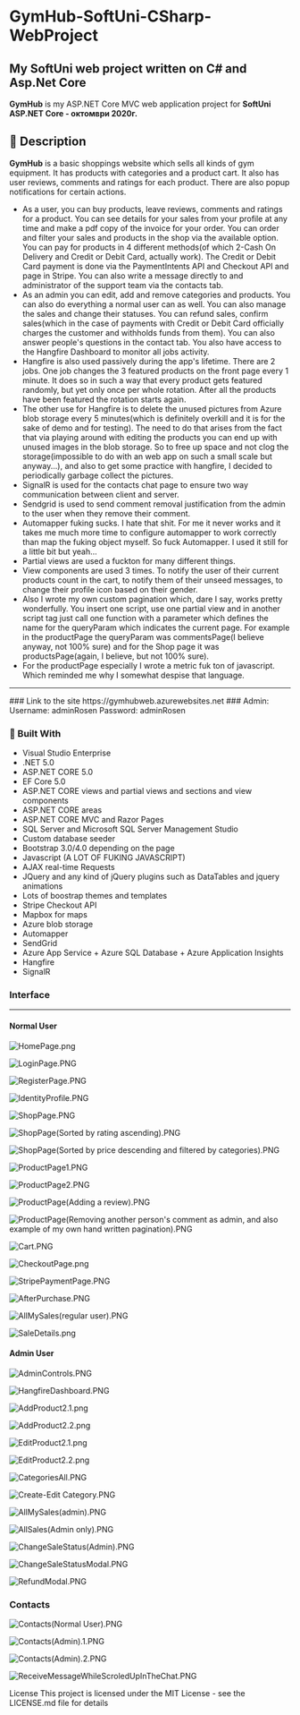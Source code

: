 # GymHub-SoftUni-CSharp-WebProject
## My SoftUni web project written on C# and Asp.Net Core 
**GymHub** is my ASP.NET Core MVC web application project for **SoftUni ASP.NET Core - октомври 2020г.**

## :pencil: Description
**GymHub** is a basic shoppings website which sells all kinds of gym equipment. It has products with categories and a product cart.
            It also has user reviews, comments and ratings for each product. There are also popup notifications for certain actions.
- As a user, you can buy products, leave reviews, comments and ratings for a product. You can see details for your sales from your profile at any time and make a pdf copy of the invoice for your order. You can order and filter your sales and products in the shop via the available option. You can pay for products in 4 different methods(of which 2-Cash On Delivery and Credit or Debit Card, actually work). The Credit or Debit Card payment is done via the PaymentIntents API and Checkout API and page in Stripe. You can also write a message directly to and administrator of the support team via the contacts tab.  
- As an admin you can edit, add and remove categories and products. You can also do everything a normal user can as well. You can also manage the sales and change their statuses. You can refund sales, confirm sales(which in the case of payments with Credit or Debit Card officially charges the customer and withholds funds from them). You can also answer people's questions in the contact tab. You also have access to the Hangfire Dashboard to monitor all jobs activity.
- Hangfire is also used passively during the app's lifetime. There are 2 jobs. One job changes the 3 featured products on the front page every 1 minute. It does so in such a way that every product gets featured randomly, but yet only once per whole rotation. After all the products have been featured the rotation starts again.
- The other use for Hangfire is to delete the unused pictures from Azure blob storage every 5 minutes(which is definitely overkill and it is for the sake of demo and for testing). The need to do that arises from the fact that via playing around with editing the products you can end up with unused images in the blob storage. So to free up space and not clog the storage(impossible to do with an web app on such a small scale but anyway...), and also to get some practice with hangfire, I decided to periodically garbage collect the pictures.
- SignalR is used for the contacts chat page to ensure two way communication between client and server.
- Sendgrid is used to send comment removal justification from the admin to the user when they remove their comment.
- Automapper fuking sucks. I hate that shit. For me it never works and it takes me much more time to configure automapper to work correctly than map the fuking object myself. So fuck Automapper. I used it still for a little bit but yeah...
- Partial views are used a fuckton for many different things.
- View components are used 3 times. To notify the user of their current products count in the cart, to notify them of their unseed messages, to change their profile icon based on their gender.
- Also I wrote my own custom pagination which, dare I say, works pretty wonderfully. You insert one script, use one partial view and in another script tag just call one function with a parameter which defines the name for the queryParam which indicates the current page. For example in the productPage the queryParam was commentsPage(I believe anyway, not 100% sure) and for the Shop page it was productsPage(again, I believe, but not 100% sure).
- For the productPage especially I wrote a metric fuk ton of javascript. Which reminded me why I somewhat despise that language.
<hr/>
### Link to the site 
https://gymhubweb.azurewebsites.net
### Admin: 
Username: adminRosen
Password: adminRosen


### :hammer: Built With

- Visual Studio Enterprise
- .NET 5.0           
- ASP.NET CORE 5.0
- EF Core 5.0
- ASP.NET CORE views and partial views and sections and view components
- ASP.NET CORE areas
- ASP.NET CORE MVC and Razor Pages
- SQL Server and Microsoft SQL Server Management Studio
- Custom database seeder 
- Bootstrap 3.0/4.0 depending on the page
- Javascript (A LOT OF FUKING JAVASCRIPT)
- AJAX real-time Requests
- JQuery and any kind of jQuery plugins such as DataTables and jquery animations
- Lots of boostrap themes and templates
- Stripe Checkout API
- Mapbox for maps
- Azure blob storage
- Automapper 
- SendGrid
- Azure App Service + Azure SQL Database + Azure Application Insights
- Hangfire
- SignalR

<h3>Interface</h3>
<hr/>

#### Normal User
![HomePage.png](https://github.com/rosenkolev1/GymHub-SoftUni-CSharp-WebProject/blob/main/GymHubUserInterface/HomePage.png)

![LoginPage.PNG](https://github.com/rosenkolev1/GymHub-SoftUni-CSharp-WebProject/blob/main/GymHubUserInterface/LoginPage.PNG)

![RegisterPage.PNG](https://github.com/rosenkolev1/GymHub-SoftUni-CSharp-WebProject/blob/main/GymHubUserInterface/RegisterPage.PNG)

![IdentityProfile.PNG](https://github.com/rosenkolev1/GymHub-SoftUni-CSharp-WebProject/blob/main/GymHubUserInterface/IdentityProfile.PNG)

![ShopPage.PNG](https://github.com/rosenkolev1/GymHub-SoftUni-CSharp-WebProject/blob/main/GymHubUserInterface/ShopPage.PNG)

![ShopPage(Sorted by rating ascending).PNG](https://github.com/rosenkolev1/GymHub-SoftUni-CSharp-WebProject/blob/main/GymHubUserInterface/ShopPage(Sorted%20by%20rating%20ascending).PNG)

![ShopPage(Sorted by price descending and filtered by categories).PNG](https://github.com/rosenkolev1/GymHub-SoftUni-CSharp-WebProject/blob/main/GymHubUserInterface/ShopPage(Sorted%20by%20price%20descending%20and%20filtered%20by%20categories).PNG)

![ProductPage1.PNG](https://github.com/rosenkolev1/GymHub-SoftUni-CSharp-WebProject/blob/main/GymHubUserInterface/ProductPage1.PNG)

![ProductPage2.PNG](https://github.com/rosenkolev1/GymHub-SoftUni-CSharp-WebProject/blob/main/GymHubUserInterface/ProductPage2.PNG)

![ProductPage(Adding a review).PNG](https://github.com/rosenkolev1/GymHub-SoftUni-CSharp-WebProject/blob/main/GymHubUserInterface/ProductPage(Adding%20a%20review).PNG)

![ProductPage(Removing another person's comment as admin, and also example of my own hand written pagination).PNG](https://github.com/rosenkolev1/GymHub-SoftUni-CSharp-WebProject/blob/main/GymHubUserInterface/ProductPage(Removing%20another%20person's%20comment%20as%20admin%2C%20and%20also%20example%20of%20my%20own%20hand%20written%20pagination).PNG)

![Cart.PNG](https://github.com/rosenkolev1/GymHub-SoftUni-CSharp-WebProject/blob/main/GymHubUserInterface/Cart.PNG)

![CheckoutPage.png](https://github.com/rosenkolev1/GymHub-SoftUni-CSharp-WebProject/blob/main/GymHubUserInterface/CheckoutPage.png)

![StripePaymentPage.PNG](https://github.com/rosenkolev1/GymHub-SoftUni-CSharp-WebProject/blob/main/GymHubUserInterface/StripePaymentPage.PNG)

![AfterPurchase.PNG](https://github.com/rosenkolev1/GymHub-SoftUni-CSharp-WebProject/blob/main/GymHubUserInterface/AfterPurchase.PNG)

![AllMySales(regular user).PNG](https://github.com/rosenkolev1/GymHub-SoftUni-CSharp-WebProject/blob/main/GymHubUserInterface/AllMySales(regular%20user).PNG)

![SaleDetails.png](https://github.com/rosenkolev1/GymHub-SoftUni-CSharp-WebProject/blob/main/GymHubUserInterface/SaleDetails.png)

#### Admin User

![AdminControls.PNG](https://github.com/rosenkolev1/GymHub-SoftUni-CSharp-WebProject/blob/main/GymHubUserInterface/AdminControls.PNG)

![HangfireDashboard.PNG](https://github.com/rosenkolev1/GymHub-SoftUni-CSharp-WebProject/blob/main/GymHubUserInterface/HangfireDashboard.PNG)

![AddProduct2.1.png](https://github.com/rosenkolev1/GymHub-SoftUni-CSharp-WebProject/blob/main/GymHubUserInterface/AddProduct2.1.png)

![AddProduct2.2.png](https://github.com/rosenkolev1/GymHub-SoftUni-CSharp-WebProject/blob/main/GymHubUserInterface/AddProduct2.2.png)

![EditProduct2.1.png](https://github.com/rosenkolev1/GymHub-SoftUni-CSharp-WebProject/blob/main/GymHubUserInterface/EditProduct2.1.png)

![EditProduct2.2.png](https://github.com/rosenkolev1/GymHub-SoftUni-CSharp-WebProject/blob/main/GymHubUserInterface/EditProduct2.2.png)

![CategoriesAll.PNG](https://github.com/rosenkolev1/GymHub-SoftUni-CSharp-WebProject/blob/main/GymHubUserInterface/CategoriesAll.PNG)

![Create-Edit Category.PNG](https://github.com/rosenkolev1/GymHub-SoftUni-CSharp-WebProject/blob/main/GymHubUserInterface/Create-Edit%20Category.PNG)

![AllMySales(admin).PNG](https://github.com/rosenkolev1/GymHub-SoftUni-CSharp-WebProject/blob/main/GymHubUserInterface/AllMySales(admin).PNG)

![AllSales(Admin only).PNG](https://github.com/rosenkolev1/GymHub-SoftUni-CSharp-WebProject/blob/main/GymHubUserInterface/AllSales(Admin%20only).PNG)

![ChangeSaleStatus(Admin).PNG](https://github.com/rosenkolev1/GymHub-SoftUni-CSharp-WebProject/blob/main/GymHubUserInterface/ChangeSaleStatus(Admin).PNG)

![ChangeSaleStatusModal.PNG](https://github.com/rosenkolev1/GymHub-SoftUni-CSharp-WebProject/blob/main/GymHubUserInterface/ChangeSaleStatusModal.PNG)

![RefundModal.PNG](https://github.com/rosenkolev1/GymHub-SoftUni-CSharp-WebProject/blob/main/GymHubUserInterface/RefundModal.PNG)

### Contacts

![Contacts(Normal User).PNG](https://github.com/rosenkolev1/GymHub-SoftUni-CSharp-WebProject/blob/main/GymHubUserInterface/Contacts(Normal%20User).PNG)

![Contacts(Admin).1.PNG](https://github.com/rosenkolev1/GymHub-SoftUni-CSharp-WebProject/blob/main/GymHubUserInterface/Contacts(Admin).1.PNG)

![Contacts(Admin).2.PNG](https://github.com/rosenkolev1/GymHub-SoftUni-CSharp-WebProject/blob/main/GymHubUserInterface/Contacts(Admin).2.PNG)

![ReceiveMessageWhileScroledUpInTheChat.PNG](https://github.com/rosenkolev1/GymHub-SoftUni-CSharp-WebProject/blob/main/GymHubUserInterface/ReceiveMessageWhileScroledUpInTheChat.PNG)

License This project is licensed under the MIT License - see the LICENSE.md file for details
